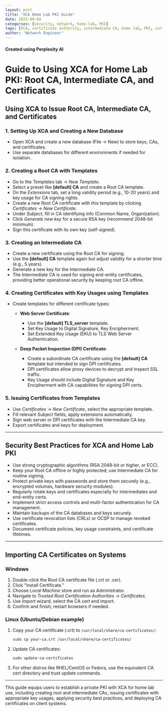 ```yaml
---
layout: post
title: "XCA Home Lab PKI Guide"
date: 2025-09-04
categories: [security, network, home-lab, PKI]
tags: [XCA, certificate authority, intermediate CA, home lab, PKI, certificates, security best practices]
author: "Network Engineer"
---
```

#### Created using Perplexity AI

# Guide to Using XCA for Home Lab PKI: Root CA, Intermediate CA, and Certificates

## Using XCA to Issue Root CA, Intermediate CA, and Certificates

### 1. Setting Up XCA and Creating a New Database
- Open XCA and create a new database (File → New) to store keys, CAs, and certificates.
- Use separate databases for different environments if needed for isolation.

### 2. Creating a Root CA with Templates
- Go to the *Templates* tab → *New Template*.
- Select a preset like **[default] CA** and create a Root CA template.
- On the *Extensions* tab, set a long validity period (e.g., 10-20 years) and key usage for CA signing rights.
- Create a new Root CA certificate with this template by clicking *Certificates* → *New Certificate*.
- Under *Subject*, fill in CA identifying info (Common Name, Organization).
- Click *Generate new key* for a secure RSA key (recommend 2048-bit minimum).
- Sign this certificate with its own key (self-signed).

### 3. Creating an Intermediate CA
- Create a new certificate using the Root CA for signing.
- Use the **[default] CA** template again but adjust validity for a shorter time (e.g., 5 years).
- Generate a new key for the Intermediate CA.
- The Intermediate CA is used for signing end-entity certificates, providing better operational security by keeping root CA offline.

### 4. Creating Certificates with Key Usages using Templates
- Create templates for different certificate types:

  - **Web Server Certificate**:
    - Use the **[default] TLS_server** template.
    - Set Key Usage to Digital Signature, Key Encipherment.
    - Set Extended Key Usage (EKU) to TLS Web Server Authentication.

  - **Deep Packet Inspection (DPI) Certificate**:
    - Create a subordinate CA certificate using the **[default] CA** template but intended to sign DPI certificates.
    - DPI certificates allow proxy devices to decrypt and inspect SSL traffic.
    - Key Usage should include Digital Signature and Key Encipherment with CA capabilities for signing DPI certs.

### 5. Issuing Certificates from Templates
- Use *Certificates* → *New Certificate*, select the appropriate template.
- Fill relevant Subject fields, apply extensions automatically.
- Sign web server or DPI certificates with the Intermediate CA key.
- Export certificates and keys for deployment.

---

## Security Best Practices for XCA and Home Lab PKI

- Use strong cryptographic algorithms (RSA 2048-bit or higher, or ECC).
- Keep your Root CA offline or highly protected; use Intermediate CA for routine signing.
- Protect private keys with passwords and store them securely (e.g., encrypted volumes, hardware security modules).
- Regularly rotate keys and certificates especially for intermediates and end-entity certs.
- Implement strict access controls and multi-factor authentication for CA management.
- Maintain backups of the CA databases and keys securely.
- Use certificate revocation lists (CRLs) or OCSP to manage revoked certificates.
- Document certificate policies, key usage constraints, and certificate lifetimes.

---

## Importing CA Certificates on Systems

### Windows
1. Double-click the Root CA certificate file (.crt or .cer).
2. Click "Install Certificate."
3. Choose *Local Machine* store and run as Administrator.
4. Navigate to *Trusted Root Certification Authorities* → *Certificates*.
5. Use *Import* wizard, select the CA cert and import.
6. Confirm and finish; restart browsers if needed.

### Linux (Ubuntu/Debian example)
1. Copy your CA certificate (.crt) to `/usr/local/share/ca-certificates/`:
   ```bash
   sudo cp your-ca.crt /usr/local/share/ca-certificates/
   ```
2. Update CA certificates:
   ```bash
   sudo update-ca-certificates
   ```
3. For other distros like RHEL/CentOS or Fedora, use the equivalent CA cert directory and trust update commands.

---

This guide equips users to establish a private PKI with XCA for home lab use, including creating root and intermediate CAs, issuing certificates with appropriate key usages, applying security best practices, and deploying CA certificates on client systems.
